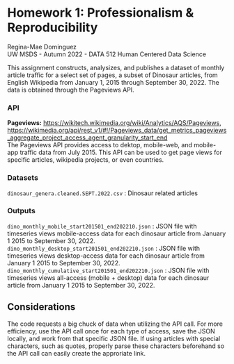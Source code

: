 # Homework 1: Professionalism & Reproducibility 
Regina-Mae Dominguez  
UW MSDS - Autumn 2022 - DATA 512 Human Centered Data Science

This assignment constructs, analysizes, and publishes a dataset of monthly article traffic for a select set of pages, a subset of Dinosaur articles, from English Wikipedia from January 1, 2015 through September 30, 2022. The data is obtained through the Pageviews API.

### API
**Pageviews:** https://wikitech.wikimedia.org/wiki/Analytics/AQS/Pageviews, https://wikimedia.org/api/rest_v1/#!/Pageviews_data/get_metrics_pageviews_aggregate_project_access_agent_granularity_start_end  
The Pageviews API provides access to dektop, mobile-web, and mobile-app traffic data from July 2015. This API can be used to get page views for specific articles, wikipedia projects, or even countries. 

### Datasets 
`dinosaur_genera.cleaned.SEPT.2022.csv` : Dinosaur related articles  

### Outputs
`dino_monthly_mobile_start201501_end202210.json` : JSON file with timeseries views mobile-access data for each dinosaur article from January 1 2015 to September 30, 2022.  
`dino_monthly_desktop_start201501_end202210.json` : JSON file with timeseries views desktop-access data for each dinosaur article from January 1 2015 to September 30, 2022.  
`dino_monthly_cumulative_start201501_end202210.json` : JSON file with timeseries views all-access (mobile + desktop) data for each dinosaur article from January 1 2015 to September 30, 2022.  

## Considerations 
The code requests a big chuck of data when utilizing the API call. For more efficiency, use the API call once for each type of access, save the JSON locally, and work from that specific JSON file. If using articles with special characters, such as quotes, properly parse these characters beforehand so the API call can easily create the approriate link.
